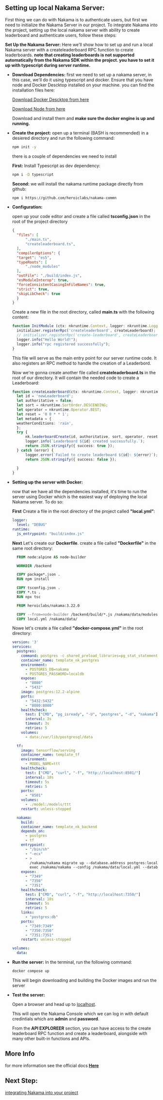 ## Setting up local Nakama Server: ##
First thing we can do with Nakama is to authenticate users, but first we need to initialize the Nakama Server in our project. To integrate Nakama into the project, setting up the local nakama server with ability to create leaderboard and authenticate users, follow these steps:

**Set Up the Nakama Server:**
  Here we'll show how to set up and run a local Nakama server with a createleaderboard RPC function to create leaderboards.
  **note that creating leaderboards is not supported automatically from the Nakama SDK within the project. you have to set it up with typescript during server runtime.**

- **Download Dependencies:** 
first we need to set up a nakama server, in this case, we'll do it using typescript and docker.
Ensure that you have node and Docker Descktop installed on your machine. you can find the installation files here:

  [Download Docker Descktop from here](https://www.docker.com/products/docker-desktop/)

  [Download Node from here](https://nodejs.org/en/download)

  Download and install them and **make sure the docker engine is up and running.**

- **Create the project:**
  open up a terminal (BASH is recommended) in a desiered directory and run the following command:
  ~~~bash
  npm init -y
  ~~~
  there is a couple of dependencies we need to install

  **First:** Install Typescript as dev dependency:
  ~~~BASH
  npm i -D typescript
  ~~~
  **Second:** we will install the nakama runtime package directly from github:
  ~~~BASH
  npm i https://github.com/heroiclabs/nakama-commn
  ~~~


- **Configuration:** 

  open up your code editor and create a file called **tsconfig.json** in the root of the project directory
  ~~~json
  {
    "files": [
        "./main.ts",
        "createleaderboard.ts",
    ],
    "compilerOptions": {
    "target": "es5",
    "typeRoots": [
        "./node_modules"
    ],
    "outFile": "./build/index.js",
    "esModuleInterop": true,
    "forceConsistentCasingInFileNames": true,
    "strict": true,
    "skipLibCheck": true
    }
  }
  ~~~

  Create a new file in the root directory, called **main.ts** with the following content:
  ~~~ts
  function InitModule (ctx: nkruntime.Context, logger: nkruntime.Logger, nk: nkruntime.Nakama, initializer: nkruntime.Initializer) {
    initializer.registerRpc('createleaderboard', createLeaderboard);
    // initializer.registerRpc('create-leaderboard', createLeaderboard);
    logger.info("Hello World!");
    logger.info("rpc registered successfully");
  }
  ~~~
  This file will serve as the main entry point for our server runtime code. It also registers an RPC method to handle the creation of a Leaderbord.

  Now we're gonna create another file called **createleaderboard.ts** in the root of our directory. It will contain the needed code to create a Leaderboard:
  ~~~ts
  function createLeaderboard(ctx: nkruntime.Context, logger: nkruntime.Logger, nk: nkruntime.Nakama): string {
    let id = 'newLeaderboard';
    let authoritative = false;
    let sort = nkruntime.SortOrder.DESCENDING;
    let operator = nkruntime.Operator.BEST;
    let reset = '0 0 * * 1';
    let metadata = {
    weatherConditions: 'rain',
    };
    try {
        nk.leaderboardCreate(id, authoritative, sort, operator, reset, metadata, false); // 86400 seconds for DAILY
        logger.info(`Leaderboard ${id} created successfully.`);
        return JSON.stringify({ success: true });
    } catch (error) {
        logger.error(`Failed to create leaderboard ${id}: ${error}`);
        return JSON.stringify({ success: false });
        
    }
  }
  ~~~

- **Setting up the server with Docker:**

  now that we have all the dependencies installed, it's time to run the server using Docker which is the easiest way of deploying the local Nakama server. To do so:

  **First** Create a file in the root directory of the project called **"local.yml"**:
  ~~~yml
  logger:
    level: "DEBUG"
  runtime:
    js_entrypoint: "build/index.js"
  ~~~

  **Next** Let's create our **Dockerfile**. create a file called **"Dockerfile"** in the same root directory:
  ~~~Dockerfile
    FROM node:alpine AS node-builder

    WORKDIR /backend

    COPY package*.json .
    RUN npm install

    COPY tsconfig.json .
    COPY *.ts .
    RUN npx tsc

    FROM heroiclabs/nakama:3.22.0

    COPY --from=node-builder /backend/build/*.js /nakama/data/modules/build/
    COPY local.yml /nakama/data/
  ~~~

  Nowe let's create a file called **"docker-compose.yml"** in the root directory:
  ~~~yml
  version: '3'
  services:
    postgres:
      command: postgres -c shared_preload_libraries=pg_stat_statements -c pg_stat_statements.track=all
      container_name: template_nk_postgres
      environment:
        - POSTGRES_DB=nakama
        - POSTGRES_PASSWORD=localdb
      expose:
        - "8080"
        - "5432"
      image: postgres:12.2-alpine
      ports:
        - "5432:5432"
        - "8080:8080"
      healthcheck:
        test: ["CMD", "pg_isready", "-U", "postgres", "-d", "nakama"]
        interval: 3s
        timeout: 3s
        retries: 5
      volumes:
        - data:/var/lib/postgresql/data
  
    tf:
      image: tensorflow/serving
      container_name: template_tf
      environment:
        - MODEL_NAME=ttt
      healthcheck:
        test: ["CMD", "curl", "-f", "http://localhost:8501/"]
        interval: 10s
        timeout: 5s
        retries: 5
      ports:
        - "8501"
      volumes:
        - ./model:/models/ttt
      restart: unless-stopped
  
    nakama:
      build: .
      container_name: template_nk_backend
      depends_on:
        - postgres
        - tf
      entrypoint:
        - "/bin/sh"
        - "-ecx"
        - >
          /nakama/nakama migrate up --database.address postgres:localdb@postgres:5432/nakama?sslmode=disable &&
          exec /nakama/nakama --config /nakama/data/local.yml --database.address postgres:localdb@postgres:5432/nakama?sslmode=disable
      expose:
        - "7349"
        - "7350"
        - "7351"
      healthcheck:
        test: ["CMD", "curl", "-f", "http://localhost:7350/"]
        interval: 10s
        timeout: 5s
        retries: 5
      links:
        - "postgres:db"
      ports:
        - "7349:7349"
        - "7350:7350"
        - "7351:7351"
      restart: unless-stopped
  
  volumes:
    data:
  ~~~

- **Run the server:**
  In the terminal, run the following command:
  ~~~BASH
  docker compose up
  ~~~
  This will begin downloading and building the Docker images and run the server

- **Test the server:**

  Open a browser and head up to [localhost](http://localhost:7351/).

  This will open the Nakama Console which we can log in with default credintials which are **admin** and **password**.

  From the **API EXPLOREER** section, you can have access to the create leaderboard RPC function and create a leaderboard, alongside with many other built-in functions and APIs.

## More Info ##
  for more information see the official docs **[Here](https://heroiclabs.com/docs/nakama/server-framework/typescript-runtime/)**

## Next Step: ##
  [integrating Nakama into your project](https://github.com/Karen-Najafzadeh/Unity-Internship-Learning-Documentation/tree/main/Nakama/Integration)
